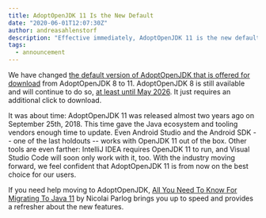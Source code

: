 ```yaml
---
title: AdoptOpenJDK 11 Is the New Default
date: "2020-06-01T12:07:30Z"
author: andreasahlenstorf
description: "Effective immediately, AdoptOpenJDK 11 is the new default download option."
tags:
  - announcement
---
```


We have changed [the default version of AdoptOpenJDK that is offered for download](https://adoptopenjdk.net/releases.html) from AdoptOpenJDK 8 to 11. AdoptOpenJDK 8 is still available and will continue to do so, [at least until May 2026](https://adoptopenjdk.net/support.html). It just requires an additional click to download.

It was about time: AdoptOpenJDK 11 was released almost two years ago on September 25th, 2018. This time gave the Java ecosystem and tooling vendors enough time to update. Even Android Studio and the Android SDK -- one of the last holdouts -- works with OpenJDK 11 out of the box. Other tools are even farther: IntelliJ IDEA requires OpenJDK 11 to run, and Visual Studio Code will soon only work with it, too. With the industry moving forward, we feel confident that AdoptOpenJDK 11 is from now on the best choice for our users.

If you need help moving to AdoptOpenJDK, [All You Need To Know For Migrating To Java 11](https://blog.codefx.org/java/java-11-migration-guide/) by Nicolai Parlog brings you up to speed and provides a refresher about the new features.
